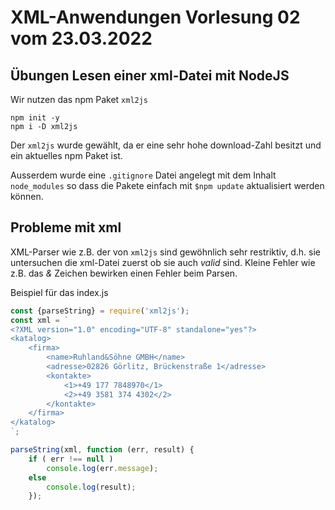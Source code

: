 # XML-Anwendungen Vorlesung 02 vom 23.03.2022

## Übungen Lesen einer xml-Datei mit NodeJS

Wir nutzen das npm Paket `xml2js`

```batch
npm init -y
npm i -D xml2js
```

Der `xml2js` wurde gewählt, da er eine sehr hohe download-Zahl besitzt und ein aktuelles npm Paket ist.

Ausserdem wurde eine `.gitignore` Datei angelegt mit dem Inhalt `node_modules` so dass die Pakete einfach mit `$npm update` aktualisiert werden können.

## Probleme mit xml

XML-Parser wie z.B. der von `xml2js` sind gewöhnlich sehr restriktiv, d.h. sie untersuchen die xml-Datei zuerst ob sie auch *valid* sind. Kleine Fehler wie z.B. das *&* Zeichen bewirken einen Fehler beim Parsen.

Beispiel für das index.js

```javascript
const {parseString} = require('xml2js');
const xml = `
<?XML version="1.0" encoding="UTF-8" standalone="yes"?>
<katalog>
    <firma>
        <name>Ruhland&Söhne GMBH</name>
        <adresse>02826 Görlitz, Brückenstraße 1</adresse>
        <kontakte>
            <1>+49 177 7848970</1>
            <2>+49 3581 374 4302</2>
        </kontakte>
    </firma>
</katalog>
`;

parseString(xml, function (err, result) {
    if ( err !== null )
        console.log(err.message);
    else
        console.log(result);
    });
```